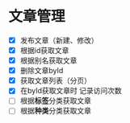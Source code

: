 # 文章管理
- [x] 发布文章（新建、修改）
- [x] 根据id获取文章
- [x] 根据别名获取文章
- [x] 删除文章byId
- [x] 获取文章列表（分页）
- [x] 在byId获取文章时 记录访问次数
- [ ] 根据**标签**分类获取文章
- [ ] 根据**种类**分类获取文章